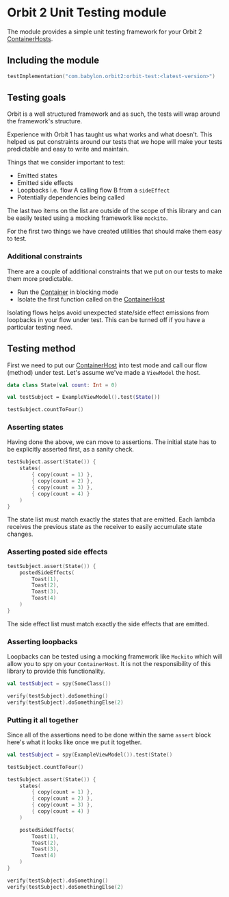 # Orbit 2 Unit Testing module

The module provides a simple unit testing framework for your Orbit 2
[ContainerHosts](../orbit-2-core/src/main/java/com/babylon/orbit2/ContainerHost.kt).

## Including the module

```kotlin
testImplementation("com.babylon.orbit2:orbit-test:<latest-version>")
```

## Testing goals

Orbit is a well structured framework and as such, the tests will wrap around
the framework's structure.

Experience with Orbit 1 has taught us what works and what doesn't. This helped
us put constraints around our tests that we hope will make your tests
predictable and easy to write and maintain.

Things that we consider important to test:

- Emitted states
- Emitted side effects
- Loopbacks i.e. flow A calling flow B from a `sideEffect`
- Potentially dependencies being called

The last two items on the list are outside of the scope of this library
and can be easily tested using a mocking framework like `mockito`.

For the first two things we have created utilities that should make them
easy to test.

### Additional constraints

There are a couple of additional constraints that we put on our tests to make
them more predictable.

- Run the
  [Container](../orbit-2-core/src/main/java/com/babylon/orbit2/Container.kt) in
  blocking mode
- Isolate the first function called on the
  [ContainerHost](../orbit-2-core/src/main/java/com/babylon/orbit2/ContainerHost.kt)

Isolating flows helps avoid unexpected state/side effect emissions from
loopbacks in your flow under test. This can be turned off if you have a
particular testing need.

## Testing method

First we need to put our
[ContainerHost](../orbit-2-core/src/main/java/com/babylon/orbit2/ContainerHost.kt)
into test mode and call our flow (method) under test. Let's assume we've made a
`ViewModel` the host.

```kotlin
data class State(val count: Int = 0)

val testSubject = ExampleViewModel().test(State())

testSubject.countToFour()
```

### Asserting states

Having done the above, we can move to assertions. The initial state has
to be explicitly asserted first, as a sanity check.

```kotlin
testSubject.assert(State()) {
    states(
        { copy(count = 1) },
        { copy(count = 2) },
        { copy(count = 3) },
        { copy(count = 4) }
    )
}
```

The state list must match exactly the states that are emitted. Each lambda
receives the previous state as the receiver to easily accumulate state changes.

### Asserting posted side effects

```kotlin
testSubject.assert(State()) {
    postedSideEffects(
        Toast(1),
        Toast(2),
        Toast(3),
        Toast(4)
    )
}
```

The side effect list must match exactly the side effects that are emitted.

### Asserting loopbacks

Loopbacks can be tested using a mocking framework like `Mockito` which
will allow you to spy on your `ContainerHost`. It is not the
responsibility of this library to provide this functionality.

```kotlin
val testSubject = spy(SomeClass())

verify(testSubject).doSomething()
verify(testSubject).doSomethingElse(2)
```

### Putting it all together

Since all of the assertions need to be done within the same `assert` block
here's what it looks like once we put it together.

```kotlin
val testSubject = spy(ExampleViewModel()).test(State()

testSubject.countToFour()

testSubject.assert(State()) {
    states(
        { copy(count = 1) },
        { copy(count = 2) },
        { copy(count = 3) },
        { copy(count = 4) }
    )

    postedSideEffects(
        Toast(1),
        Toast(2),
        Toast(3),
        Toast(4)
    )
}

verify(testSubject).doSomething()
verify(testSubject).doSomethingElse(2)
```
